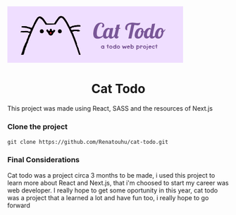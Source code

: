 <img src="https://github.com/Renatouhu/Assets/blob/main/cat-todo/banner-repo.png"></img>

<h1 style="text-align: center">Cat Todo</h1>

<p>This project was made using React, SASS and the resources of Next.js </p>

<h3>Clone the project</h3>

```git
git clone https://github.com/Renatouhu/cat-todo.git
```

<h3>Final Considerations</h3>
<p>Cat todo was a project circa 3 months to be made, i used this project to learn more about React and Next.js, that i'm choosed to start my career was web developer. I really hope to get some oportunity in this year, cat todo was a project that a learned a lot and have fun too, i really hope to go forward</p>
